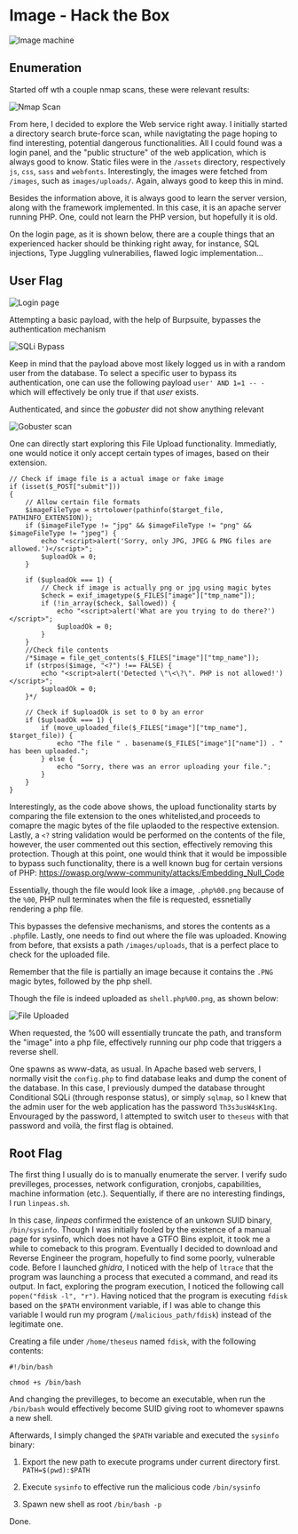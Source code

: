 # Image - Hack the Box

![Image machine](images/machine.png)

## Enumeration

Started off wth a couple nmap scans, these were relevant results:

![Nmap Scan](images/nmap-scan.png)

From here, I decided to explore the Web service right away. I initially started a directory search brute-force scan, while navigtating the page hoping to find interesting, potential dangerous functionalities. All I could found was a login panel, and the "public structure" of the web application, which is always good to know. Static files were in the `/assets` directory, respectively `js`, `css`, `sass` and `webfonts`. Interestingly, the images were fetched from `/images`, such as `images/uploads/`. Again, always good to keep this in mind.

Besides the information above, it is always good to learn the server version, along with the framework implemented. In this case, it is an apache server running PHP. One, could not learn the PHP version, but hopefully it is old.

On the login page, as it is shown below, there are a couple things that an experienced hacker should be thinking right away, for instance, SQL injections, Type Juggling vulnerabilies, flawed logic implementation...

## User Flag

![Login page](images/login-page.png)

Attempting a basic payload, with the help of Burpsuite, bypasses the authentication mechanism

![SQLi Bypass](images/sqli-bypass.png)

Keep in mind that the payload above most likely logged us in with a random user from the database. To select a specific user to bypass its authentication, one can use the following payload `user' AND 1=1 -- -` which will effectively be only true if that _user_ exists.

Authenticated, and since the _gobuster_ did not show anything relevant

![Gobuster scan](images/gobuster-scan.png)

One can directly start exploring this File Upload functionality. Immediatly, one would notice it only accept certain types of images, based on their extension.

```
// Check if image file is a actual image or fake image
if (isset($_POST["submit"]))
{
    // Allow certain file formats
    $imageFileType = strtolower(pathinfo($target_file, PATHINFO_EXTENSION));
    if ($imageFileType != "jpg" && $imageFileType != "png" && $imageFileType != "jpeg") {
        echo "<script>alert('Sorry, only JPG, JPEG & PNG files are allowed.')</script>";
        $uploadOk = 0;
    }

    if ($uploadOk === 1) {
        // Check if image is actually png or jpg using magic bytes
        $check = exif_imagetype($_FILES["image"]["tmp_name"]);
        if (!in_array($check, $allowed)) {
            echo "<script>alert('What are you trying to do there?')</script>";
            $uploadOk = 0;
        }
    }
    //Check file contents
    /*$image = file_get_contents($_FILES["image"]["tmp_name"]);
    if (strpos($image, "<?") !== FALSE) {
        echo "<script>alert('Detected \"\<\?\". PHP is not allowed!')</script>";
        $uploadOk = 0;
    }*/

    // Check if $uploadOk is set to 0 by an error
    if ($uploadOk === 1) {
        if (move_uploaded_file($_FILES["image"]["tmp_name"], $target_file)) {
            echo "The file " . basename($_FILES["image"]["name"]) . " has been uploaded.";
        } else {
            echo "Sorry, there was an error uploading your file.";
        }
    }
}
```

Interestingly, as the code above shows, the upload functionality starts by comparing the file extension to the ones whitelisted,and proceeds to comapre the magic bytes of the file uplaoded to the respective extension. Lastly, a `<?` string validation would be performed on the contents of the file, however, the user commented out this section, effectively removing this protection. Though at this point, one would think that it would be impossible to bypass such functionality, there is a well known bug for certain versions of PHP: https://owasp.org/www-community/attacks/Embedding_Null_Code

Essentially, though the file would look like a image, `.php%00.png` because of the `%00`, PHP null terminates when the file is requested, essnetially rendering a php file.

This bypasses the defensive mechanisms, and stores the contents as a `.php`file. Lastly, one needs to find out where the file was uploaded. Knowing from before, that exsists a path `/images/uploads`, that is a perfect place to check for the uploaded file.

Remember that the file is partially an image because it contains the `.PNG` magic bytes, followed by the php shell.

Though the file is indeed uploaded as `shell.php%00.png`, as shown below:

![File Uploaded](images/file-upload.png)

When requested, the %00 will essentially truncate the path, and transform the "image" into a php file, effectively running our php code that triggers a reverse shell.

One spawns as www-data, as usual. In Apache based web servers, I normally visit the `config.php` to find database leaks and dump the conent of the database. In this case, I previously dumped the database throught Conditional SQLi (through response status), or simply `sqlmap`, so I knew that the admin user for the web application has the password `Th3s3usW4sK1ng`. Envouraged by the password, I attempted to switch user to `theseus` with that password and voilà, the first flag is obtained.

## Root Flag

The first thing I usually do is to manually enumerate the server. I verify sudo previlleges, processes, network configuration, cronjobs, capabilities, machine information (etc.). Sequentially, if there are no interesting findings, I run `linpeas.sh`.

In this case, _linpeas_ confirmed the existence of an unkown SUID binary, `/bin/sysinfo`. Though I was initially fooled by the existence of a manual page for sysinfo, which does not have a GTFO Bins exploit, it took me a while to comeback to this program. Eventually I decided to download and Reverse Engineer the program, hopefully to find some poorly, vulnerable code. Before I launched _ghidra_, I noticed with the help of `ltrace` that the program was launching a process that executed a command, and read its output. In fact, exploring the program execution, I noticed the following call `popen("fdisk -l", "r")`. Having noticed that the program is executing `fdisk` based on the `$PATH` environment variable, if I was able to change this variable I would run my program (`/malicious_path/fdisk`) instead of the legitimate one.

Creating a file under `/home/theseus` named `fdisk`, with the following contents:

```
#!/bin/bash

chmod +s /bin/bash
```

And changing the previlleges, to become an executable, when run the `/bin/bash` would effectively become SUID giving root to whomever spawns a new shell.

Afterwards, I simply changed the `$PATH` variable and executed the `sysinfo` binary:

1. Export the new path to execute programs under current directory first.
   `PATH=$(pwd):$PATH`

2. Execute `sysinfo` to effective run the malicious code
   `/bin/sysinfo`

3. Spawn new shell as root
   `/bin/bash -p`

Done.
